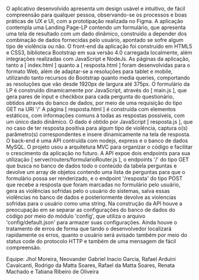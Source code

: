 O aplicativo desenvolvido apresenta um design usável e intuitivo, de fácil compreensão para qualquer pessoa, observando-se os processos e boas práticas de UX e UI, com a prototipação realizada no Figma. A aplicação contempla uma Landing Page-LP contendo um formulário, que apresenta uma tela de resultado com um dado dinâmico, construído a depender dos combinação de dados fornecidas pelo usuário, apontado se sofre algum tipo de violência ou não. O front-end da aplicação foi construído em HTML5 e CSS3, biblioteca Bootstrap em sua versão 4.0 carregada localmente, além integrações realizadas com JavaScript e NodeJs. As páginas da aplicação, tanto a [ index.html ] quanto a [ resposta.html ] foram desenvolvidas para o formato Web, além de adaptar-se a resoluções para tablet e mobile, utilizando tanto recursos do Bootstrap quanto media queries, comportando as resoluções que vão desde 1920px de largura até 375px. O formulário da LP é construído dinamicamente por JavaScript, através do [ main.js ], que gera pares de input e checkbox para cada pergunta do questionário, obtidos através do banco de dados, por meio de uma requisição do tipo GET na URI '/' A página [ resposta.html ] é construída com elementos estáticos, com informações comuns à todas as respostas possíveis, com um único dado dinâmico. O dado é obtido por JavaScript [ resposta.js ], que no caso de ter resposta positiva para algum tipo de violência, captura o(s) parâmetro(s) correspondentes e insere dinamicamente na tela de resposta. O back-end é uma API contruída com nodejs, express e o banco de dados MySQL. O projeto usou a arquitetura MVC para organizar o código e facilitar o crescimento da aplicação no futuro. A API expoe dois endpoints para sua utilização [ server/routers/formularioRouter.js ], o endpoints '/' do tipo GET que busca no banco de dados todo o conteúdo da tabela perguntas e devolve um array de objetos contendo uma lista de perguntas para que o formulário possa ser renderizado, e o endpoint '/resposta' do tipo POST que recebe a resposta que foram marcadas no formulário pelo usuário, gera as violências sofridas pelo o usuário do sistemas, salva essas violências no banco de dados e posteriormente devolve as violencias sofridas para o usuário como uma string. Na construção da API houve a preocupação em se separar as configurações do banco de dados do código por meio do módulo 'config', que utiliza o arquivo 'config/default.json' para armazer suas configurações. Ainda houve o tratamento de erros de forma que tando o desenvolvedor localizará rapidamente os erros, quanto o usuário será avisado também por meio do status code do protocolo HTTP e também de uma mensagem de fácil compreensão.

Equipe: Jhol Moreira, Neovander Gabriel Inacio Garcia, Rafael Arduini Cavalcanti, Rodrigo da Matta Soares, Rafael da Matta Soares, Renata Machado e Tatiana Ribeiro de Oliveira